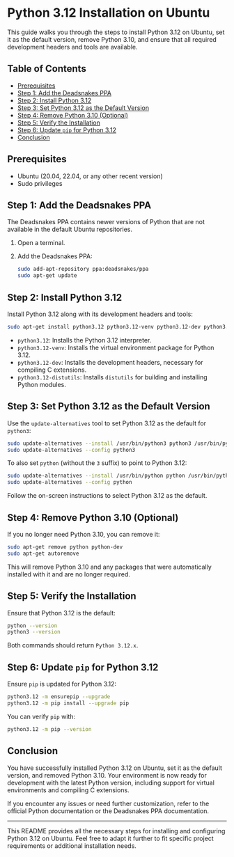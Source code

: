 # Python 3.12 Installation on Ubuntu

This guide walks you through the steps to install Python 3.12 on Ubuntu, set it as the default version, remove Python 3.10, and ensure that all required development headers and tools are available.

## Table of Contents

- [Prerequisites](#prerequisites)
- [Step 1: Add the Deadsnakes PPA](#step-1-add-the-deadsnakes-ppa)
- [Step 2: Install Python 3.12](#step-2-install-python-312)
- [Step 3: Set Python 3.12 as the Default Version](#step-3-set-python-312-as-the-default-version)
- [Step 4: Remove Python 3.10 (Optional)](#step-4-remove-python-310-optional)
- [Step 5: Verify the Installation](#step-5-verify-the-installation)
- [Step 6: Update `pip` for Python 3.12](#step-6-update-pip-for-python-312)
- [Conclusion](#conclusion)

## Prerequisites

- Ubuntu (20.04, 22.04, or any other recent version)
- Sudo privileges

## Step 1: Add the Deadsnakes PPA

The Deadsnakes PPA contains newer versions of Python that are not available in the default Ubuntu repositories.

1. Open a terminal.
2. Add the Deadsnakes PPA:

   ```bash
   sudo add-apt-repository ppa:deadsnakes/ppa
   sudo apt-get update
   ```

## Step 2: Install Python 3.12

Install Python 3.12 along with its development headers and tools:

```bash
sudo apt-get install python3.12 python3.12-venv python3.12-dev python3.12-distutils
```

- `python3.12`: Installs the Python 3.12 interpreter.
- `python3.12-venv`: Installs the virtual environment package for Python 3.12.
- `python3.12-dev`: Installs the development headers, necessary for compiling C extensions.
- `python3.12-distutils`: Installs `distutils` for building and installing Python modules.

## Step 3: Set Python 3.12 as the Default Version

Use the `update-alternatives` tool to set Python 3.12 as the default for `python3`:

```bash
sudo update-alternatives --install /usr/bin/python3 python3 /usr/bin/python3.12 1
sudo update-alternatives --config python3
```

To also set `python` (without the `3` suffix) to point to Python 3.12:

```bash
sudo update-alternatives --install /usr/bin/python python /usr/bin/python3.12 1
sudo update-alternatives --config python
```

Follow the on-screen instructions to select Python 3.12 as the default.

## Step 4: Remove Python 3.10 (Optional)

If you no longer need Python 3.10, you can remove it:

```bash
sudo apt-get remove python python-dev
sudo apt-get autoremove
```

This will remove Python 3.10 and any packages that were automatically installed with it and are no longer required.

## Step 5: Verify the Installation

Ensure that Python 3.12 is the default:

```bash
python --version
python3 --version
```

Both commands should return `Python 3.12.x`.

## Step 6: Update `pip` for Python 3.12

Ensure `pip` is updated for Python 3.12:

```bash
python3.12 -m ensurepip --upgrade
python3.12 -m pip install --upgrade pip
```

You can verify `pip` with:

```bash
python3.12 -m pip --version
```

## Conclusion

You have successfully installed Python 3.12 on Ubuntu, set it as the default version, and removed Python 3.10. Your environment is now ready for development with the latest Python version, including support for virtual environments and compiling C extensions.

If you encounter any issues or need further customization, refer to the official Python documentation or the Deadsnakes PPA documentation.

--- 

This README provides all the necessary steps for installing and configuring Python 3.12 on Ubuntu. Feel free to adapt it further to fit specific project requirements or additional installation needs.